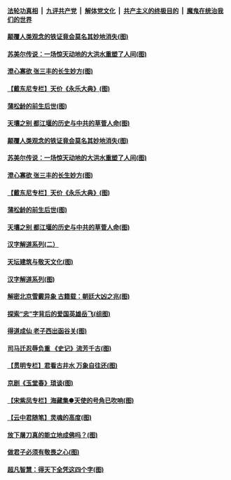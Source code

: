 

####  [法轮功真相](../../../../basic/blob/master/README.md?t=08020902) &nbsp;|&nbsp; [九评共产党](../../../../9ping.md/blob/master/README.md?t=08020902) &nbsp;|&nbsp; [解体党文化](../../../../jtdwh.md/blob/master/README.md?t=08020902)  &nbsp;|&nbsp; [共产主义的终极目的](../../../../gczydzjmd.md/blob/master/README.md?t=08020902) &nbsp;|&nbsp; [魔鬼在统治我们的世界](../../../../mgztzwmdsj.md/blob/master/README.md?t=08020902) 

#### [颠覆人类观念的铁证竟会莫名其妙地消失(图)](../pages/p7/941352.md?t=08020902) 

#### [苏美尔传说：一场惊天动地的大洪水重塑了人间(图)](../pages/p7/941451.md?t=08020902) 

#### [澄心寡欲 张三丰的长生妙方(图)](../pages/p7/941056.md?t=08020902) 

#### [【戴东尼专栏】天价《永乐大典》(图)](../pages/p7/940714.md?t=08020902) 

#### [蒲松龄的前生后世(图)](../pages/p7/941350.md?t=08020902) 

#### [天壤之别 都江堰的历史与中共的草菅人命(图)](../pages/p7/941301.md?t=08020902) 

#### [颠覆人类观念的铁证竟会莫名其妙地消失(图)](../pages/p7/941352.md?t=08020902) 

#### [苏美尔传说：一场惊天动地的大洪水重塑了人间(图)](../pages/p7/941451.md?t=08020902) 

#### [澄心寡欲 张三丰的长生妙方(图)](../pages/p7/941056.md?t=08020902) 

#### [【戴东尼专栏】天价《永乐大典》(图)](../pages/p7/940714.md?t=08020902) 

#### [蒲松龄的前生后世(图)](../pages/p7/941350.md?t=08020902) 

#### [天壤之别 都江堰的历史与中共的草菅人命(图)](../pages/p7/941301.md?t=08020902) 

#### [汉字解道系列(二）](../pages/p7/941076.md?t=08020902) 

#### [天坛建筑与敬天文化(图)](../pages/p7/941308.md?t=08020902) 

#### [汉字解道系列(图)](../pages/p7/940996.md?t=08020902) 

#### [解密北京雪霰异象 古籍载：朝廷大凶之兆(图)](../pages/p7/941293.md?t=08020902) 

#### [探索“忠”字背后的爱国英雄岳飞(组图)](../pages/p7/941158.md?t=08020902) 

#### [得道成仙 老子西出函谷关(图)](../pages/p7/941055.md?t=08020902) 

#### [司马迁忍辱负重 《史记》流芳千古(图)](../pages/p7/940847.md?t=08020902) 

#### [【贯明专栏】君看古井水 万象自往还(图)](../pages/p7/939120.md?t=08020902) 

#### [京剧《玉堂春》琐谈(图)](../pages/p7/941051.md?t=08020902) 

#### [【宋紫凤专栏】海藏集●天使的号角已吹响(图)](../pages/p7/941166.md?t=08020902) 

#### [【云中君随笔】灵魂的高度(图)](../pages/p7/940853.md?t=08020902) 

#### [放下屠刀真的能立地成佛吗？(图)](../pages/p7/940968.md?t=08020902) 

#### [做君子必须有敬畏之心(图)](../pages/p7/901550.md?t=08020902) 

#### [超凡智慧：得天下全凭这四个字(图)](../pages/p7/940965.md?t=08020902) 


